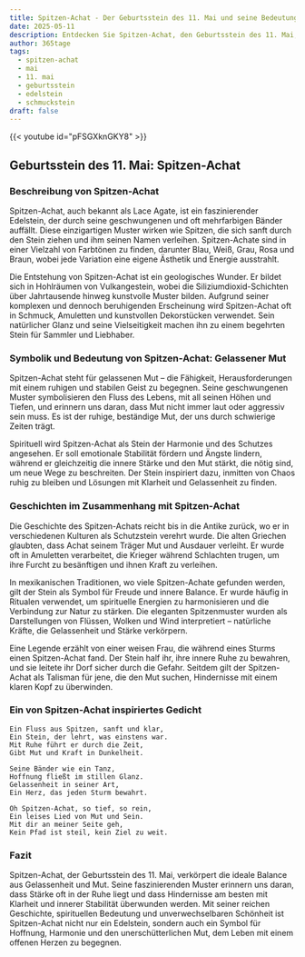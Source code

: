 ```yaml
---
title: Spitzen-Achat - Der Geburtsstein des 11. Mai und seine Bedeutung
date: 2025-05-11
description: Entdecken Sie Spitzen-Achat, den Geburtsstein des 11. Mai, der Gelassener Mut symbolisiert. Seine Symbolik und Geschichte werden Sie inspirieren.
author: 365tage
tags:
  - spitzen-achat
  - mai
  - 11. mai
  - geburtsstein
  - edelstein
  - schmuckstein
draft: false
---
```


{{< youtube id="pFSGXknGKY8" >}}


## Geburtsstein des 11. Mai: Spitzen-Achat

### Beschreibung von Spitzen-Achat

Spitzen-Achat, auch bekannt als Lace Agate, ist ein faszinierender Edelstein, der durch seine geschwungenen und oft mehrfarbigen Bänder auffällt. Diese einzigartigen Muster wirken wie Spitzen, die sich sanft durch den Stein ziehen und ihm seinen Namen verleihen. Spitzen-Achate sind in einer Vielzahl von Farbtönen zu finden, darunter Blau, Weiß, Grau, Rosa und Braun, wobei jede Variation eine eigene Ästhetik und Energie ausstrahlt.

Die Entstehung von Spitzen-Achat ist ein geologisches Wunder. Er bildet sich in Hohlräumen von Vulkangestein, wobei die Siliziumdioxid-Schichten über Jahrtausende hinweg kunstvolle Muster bilden. Aufgrund seiner komplexen und dennoch beruhigenden Erscheinung wird Spitzen-Achat oft in Schmuck, Amuletten und kunstvollen Dekorstücken verwendet. Sein natürlicher Glanz und seine Vielseitigkeit machen ihn zu einem begehrten Stein für Sammler und Liebhaber.

### Symbolik und Bedeutung von Spitzen-Achat: Gelassener Mut

Spitzen-Achat steht für gelassenen Mut – die Fähigkeit, Herausforderungen mit einem ruhigen und stabilen Geist zu begegnen. Seine geschwungenen Muster symbolisieren den Fluss des Lebens, mit all seinen Höhen und Tiefen, und erinnern uns daran, dass Mut nicht immer laut oder aggressiv sein muss. Es ist der ruhige, beständige Mut, der uns durch schwierige Zeiten trägt.

Spirituell wird Spitzen-Achat als Stein der Harmonie und des Schutzes angesehen. Er soll emotionale Stabilität fördern und Ängste lindern, während er gleichzeitig die innere Stärke und den Mut stärkt, die nötig sind, um neue Wege zu beschreiten. Der Stein inspiriert dazu, inmitten von Chaos ruhig zu bleiben und Lösungen mit Klarheit und Gelassenheit zu finden.

### Geschichten im Zusammenhang mit Spitzen-Achat

Die Geschichte des Spitzen-Achats reicht bis in die Antike zurück, wo er in verschiedenen Kulturen als Schutzstein verehrt wurde. Die alten Griechen glaubten, dass Achat seinem Träger Mut und Ausdauer verleiht. Er wurde oft in Amuletten verarbeitet, die Krieger während Schlachten trugen, um ihre Furcht zu besänftigen und ihnen Kraft zu verleihen.

In mexikanischen Traditionen, wo viele Spitzen-Achate gefunden werden, gilt der Stein als Symbol für Freude und innere Balance. Er wurde häufig in Ritualen verwendet, um spirituelle Energien zu harmonisieren und die Verbindung zur Natur zu stärken. Die eleganten Spitzenmuster wurden als Darstellungen von Flüssen, Wolken und Wind interpretiert – natürliche Kräfte, die Gelassenheit und Stärke verkörpern.

Eine Legende erzählt von einer weisen Frau, die während eines Sturms einen Spitzen-Achat fand. Der Stein half ihr, ihre innere Ruhe zu bewahren, und sie leitete ihr Dorf sicher durch die Gefahr. Seitdem gilt der Spitzen-Achat als Talisman für jene, die den Mut suchen, Hindernisse mit einem klaren Kopf zu überwinden.

### Ein von Spitzen-Achat inspiriertes Gedicht

```
Ein Fluss aus Spitzen, sanft und klar,  
Ein Stein, der lehrt, was einstens war.  
Mit Ruhe führt er durch die Zeit,  
Gibt Mut und Kraft in Dunkelheit.  

Seine Bänder wie ein Tanz,  
Hoffnung fließt im stillen Glanz.  
Gelassenheit in seiner Art,  
Ein Herz, das jeden Sturm bewahrt.  

Oh Spitzen-Achat, so tief, so rein,  
Ein leises Lied von Mut und Sein.  
Mit dir an meiner Seite geh,  
Kein Pfad ist steil, kein Ziel zu weit.  
```

### Fazit

Spitzen-Achat, der Geburtsstein des 11. Mai, verkörpert die ideale Balance aus Gelassenheit und Mut. Seine faszinierenden Muster erinnern uns daran, dass Stärke oft in der Ruhe liegt und dass Hindernisse am besten mit Klarheit und innerer Stabilität überwunden werden. Mit seiner reichen Geschichte, spirituellen Bedeutung und unverwechselbaren Schönheit ist Spitzen-Achat nicht nur ein Edelstein, sondern auch ein Symbol für Hoffnung, Harmonie und den unerschütterlichen Mut, dem Leben mit einem offenen Herzen zu begegnen.